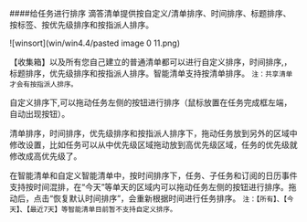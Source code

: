 ####给任务进行排序
滴答清单提供按自定义/清单排序、时间排序、标题排序、按标签、按优先级排序和按指派人排序。 

![winsort](win/win4.4/pasted image 0 11.png)

【收集箱】以及所有您自己建立的普通清单都可以进行自定义排序，时间排序,，标题排序，优先级排序和按指派人排序。智能清单支持按清单排序。 
`注：共享清单才会有按指派人排序。`

自定义排序下,可以拖动任务左侧的按钮进行排序（鼠标放置在任务完成框左端，自动出现按钮）。 

清单排序，时间排序，优先级排序和按指派人排序下，拖动任务放到另外的区域中修改设置，比如任务可以从中优先级区域拖动放到高优先级区域，任务的优先级就修改成高优先级了。

在智能清单和自定义智能清单中，按时间排序下，任务、子任务和订阅的日历事件支持按时间混排，在“今天”等单天的区域内可以拖动任务左侧的按钮进行排序。拖动后，点击“恢复默认时间排序”，会重新根据时间进行任务排序。 
`注：【所有】、【今天】、【最近7天】等智能清单目前暂不支持自定义排序。`


